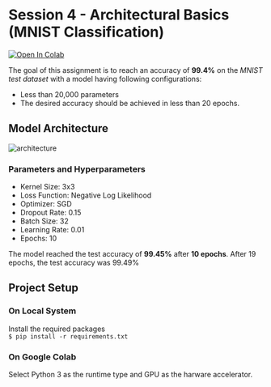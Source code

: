 # Session 4 - Architectural Basics (MNIST Classification)

[![Open In Colab](https://colab.research.google.com/assets/colab-badge.svg)](https://colab.research.google.com/drive/1dLte9xibE3OZ8jHZCtztV8KzAXxQYLxN)

The goal of this assignment is to reach an accuracy of **99.4%** on the _MNIST test dataset_ with a model having following configurations:

- Less than 20,000 parameters
- The desired accuracy should be achieved in less than 20 epochs.

## Model Architecture

![architecture](architecture.png)

### Parameters and Hyperparameters

- Kernel Size: 3x3
- Loss Function: Negative Log Likelihood
- Optimizer: SGD
- Dropout Rate: 0.15
- Batch Size: 32
- Learning Rate: 0.01
- Epochs: 10

The model reached the test accuracy of **99.45%** after **10 epochs**. After 19 epochs, the test accuracy was 99.49%

## Project Setup

### On Local System

Install the required packages  
 `$ pip install -r requirements.txt`

### On Google Colab

Select Python 3 as the runtime type and GPU as the harware accelerator.
